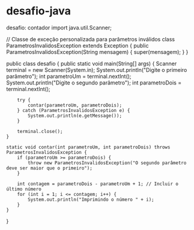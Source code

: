 # desafio-java
desafio: contador
import java.util.Scanner;

// Classe de exceção personalizada para parâmetros inválidos
class ParametrosInvalidosException extends Exception {
    public ParametrosInvalidosException(String mensagem) {
        super(mensagem);
    }
}

public class desafio {
    public static void main(String[] args) {
        Scanner terminal = new Scanner(System.in);
        System.out.println("Digite o primeiro parâmetro");
        int parametroUm = terminal.nextInt();
        System.out.println("Digite o segundo parâmetro");
        int parametroDois = terminal.nextInt();

        try {
            contar(parametroUm, parametroDois);
        } catch (ParametrosInvalidosException e) {
            System.out.println(e.getMessage());
        }

        terminal.close();
    }

    static void contar(int parametroUm, int parametroDois) throws ParametrosInvalidosException {
        if (parametroUm >= parametroDois) {
            throw new ParametrosInvalidosException("O segundo parâmetro deve ser maior que o primeiro");
        }

        int contagem = parametroDois - parametroUm + 1; // Incluir o último número
        for (int i = 1; i <= contagem; i++) {
            System.out.println("Imprimindo o número " + i);
        }
    }
}
